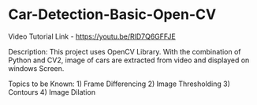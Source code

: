 # Car-Detection-Basic-Open-CV

Video Tutorial Link - https://youtu.be/RlD7Q6GFFJE

Description: This project uses OpenCV Library. With the combination of Python and CV2, image of cars are extracted from video and displayed on windows Screen.

Topics to be Known: 1) Frame Differencing
2) Image Thresholding
3) Contours
4) Image Dilation
